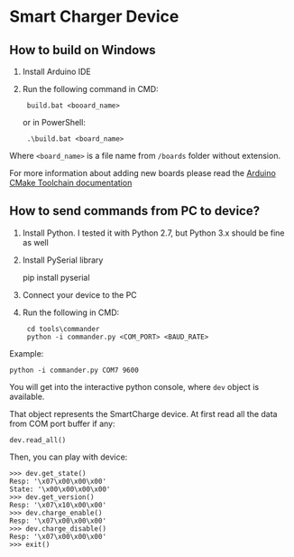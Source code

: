 # Smart Charger Device

## How to build on Windows

1. Install Arduino IDE
2. Run the following command in CMD:

        build.bat <booard_name>

    or in PowerShell:

        .\build.bat <board_name>

Where ``<board_name>`` is a file name from ``/boards`` folder without extension.

For more information about adding new boards please read the [Arduino CMake Toolchain documentation](https://github.com/a9183756-gh/Arduino-CMake-Toolchain)


## How to send commands from PC to device?

1. Install Python. I tested it with Python 2.7, but Python 3.x should be fine as well
2. Install PySerial library
   
    pip install pyserial

3. Connect your device to the PC
4. Run the following in CMD:
   
        cd tools\commander
        python -i commander.py <COM_PORT> <BAUD_RATE>

Example:

    python -i commander.py COM7 9600

You will get into the interactive python console, where `dev` object is available.

That object represents the SmartCharge device.
At first read all the data from COM port buffer if any:

    dev.read_all()

Then, you can play with device:

    >>> dev.get_state()
    Resp: '\x07\x00\x00\x00'
    State: '\x00\x00\x00\x00'
    >>> dev.get_version()
    Resp: '\x07\x10\x00\x00'
    >>> dev.charge_enable()
    Resp: '\x07\x00\x00\x00'
    >>> dev.charge_disable()
    Resp: '\x07\x00\x00\x00'
    >>> exit()

